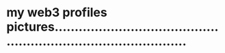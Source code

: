 # my web3 profiles pictures......................................................................................
